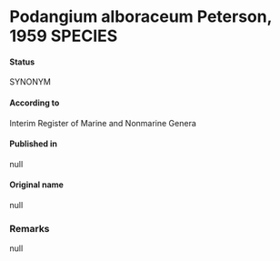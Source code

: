 # Podangium alboraceum Peterson, 1959 SPECIES

#### Status
SYNONYM

#### According to
Interim Register of Marine and Nonmarine Genera

#### Published in
null

#### Original name
null

### Remarks
null